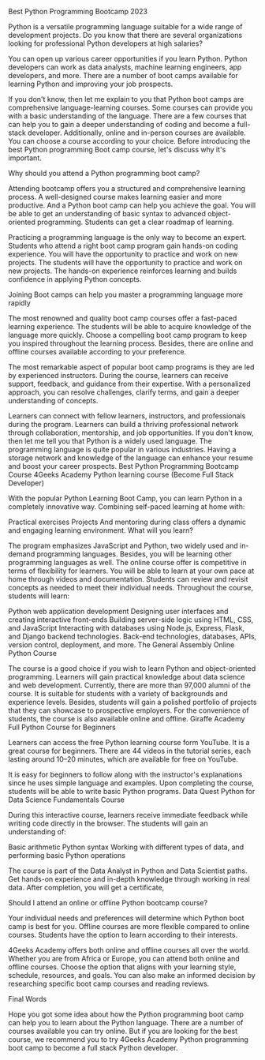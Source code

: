 Best Python Programming Bootcamp 2023

Python is a versatile programming language suitable for a wide range of development projects. Do you know that there are several organizations looking for professional Python developers at high salaries? 

You can open up various career opportunities if you learn Python. Python developers can work as data analysts, machine learning engineers, app developers, and more. There are a number of boot camps available for learning Python and improving your job prospects.

If you don't know, then let me explain to you that Python boot camps are comprehensive language-learning courses. Some courses can provide you with a basic understanding of the language. There are a few courses that can help you to gain a deeper understanding of coding and become a full-stack developer. Additionally, online and in-person courses are available. You can choose a course according to your choice. Before introducing the best Python programming Boot camp course, let's discuss why it's important.

Why should you attend a Python programming boot camp?

Attending bootcamp offers you a structured and comprehensive learning process. 
A well-designed course makes learning easier and more productive. And a Python boot camp can help you achieve the goal. You will be able to get an understanding of basic syntax to advanced object-oriented programming. Students can get a clear roadmap of learning.  

Practicing a programming language is the only way to become an expert. Students who attend a right boot camp program gain hands-on coding experience. You will have the opportunity to practice and work on new projects. The students will have the opportunity to practice and work on new projects. The hands-on experience reinforces learning and builds confidence in applying Python concepts.

Joining Boot camps can help you master a programming language more rapidly

The most renowned and quality boot camp courses offer a fast-paced learning experience. The students will be able to acquire knowledge of the language more quickly. Choose a compelling boot camp program to keep you inspired throughout the learning process. Besides, there are online and offline courses available according to your preference. 

The most remarkable aspect of popular boot camp programs is they are led by experienced instructors.  During the course, learners can receive support, feedback, and guidance from their expertise. With a personalized approach, you can resolve challenges, clarify terms, and gain a deeper understanding of concepts. 

Learners can connect with fellow learners, instructors, and professionals during the program. Learners can build a thriving professional network through collaboration, mentorship, and job opportunities. If you don't know, then let me tell you that Python is a widely used language. The programming language is quite popular in various industries. Having a storage network and knowledge of the language can enhance your resume and boost your career prospects.
Best Python Programming Bootcamp Course 
4Geeks Academy Python learning course (Become Full Stack Developer) 

With the popular Python Learning Boot Camp, you can learn Python in a completely innovative way. Combining self-paced learning at home with:

Practical exercises
Projects
And mentoring during class offers a dynamic and engaging learning environment. 
What will you learn?

The program emphasizes JavaScript and Python, two widely used and in-demand programming languages. Besides, you will be learning other programming languages as well. The online course offer is competitive in terms of flexibility for learners. You will be able to learn at your own pace at home through videos and documentation. Students can review and revisit concepts as needed to meet their individual needs. Throughout the course, students will learn:

Python web application development
Designing user interfaces and creating interactive front-ends
Building server-side logic using HTML, CSS, and JavaScript
Interacting with databases using Node.js, Express, Flask, and Django backend technologies. 
Back-end technologies, databases, APIs, version control, deployment, and more. 
The General Assembly Online Python Course

The course is a good choice if you wish to learn Python and object-oriented programming. Learners will gain practical knowledge about data science and web development. Currently, there are more than 97,000 alumni of the course. It is suitable for students with a variety of backgrounds and experience levels. Besides, students will gain a polished portfolio of projects that they can showcase to prospective employers. For the convenience of students, the course is also available online and offline. 
Giraffe Academy Full Python Course for Beginners

Learners can access the free Python learning course form YouTube. It is a great course for beginners. There are 44 videos in the tutorial series, each lasting around 10–20 minutes, which are available for free on YouTube.

It is easy for beginners to follow along with the instructor's explanations since he uses simple language and examples. Upon completing the course, students will be able to write basic Python programs.
Data Quest Python for Data Science Fundamentals Course

During this interactive course, learners receive immediate feedback while writing code directly in the browser. The students will gain an understanding of:

Basic arithmetic
 Python syntax
Working with different types of data, and performing basic Python operations

The course is part of the Data Analyst in Python and Data Scientist paths. Get hands-on experience and in-depth knowledge through working in real data. After completion, you will get a certificate,

Should I attend an online or offline Python bootcamp course?

Your individual needs and preferences will determine which Python boot camp is best for you. Offline courses are more flexible compared to online courses. Students have the option to learn according to their interests. 

4Geeks Academy offers both online and offline courses all over the world. Whether you are from Africa or Europe, you can attend both online and offline courses. Choose the option that aligns with your learning style, schedule, resources, and goals. You can also make an informed decision by researching specific boot camp courses and reading reviews.

Final Words

Hope you got some idea about how the Python programming boot camp can help you to learn about the Python language. There are a number of courses available you can try online. But if you are looking for the best course, we recommend you to try 4Geeks Academy Python programming boot camp to become a full stack Python developer. 
